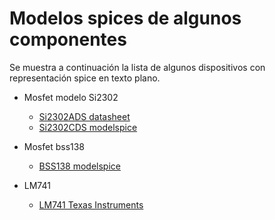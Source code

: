 # Modelos spices de algunos componentes

Se muestra a continuación la lista de algunos dispositivos con representación spice en texto plano.

* Mosfet modelo Si2302
    * [Si2302ADS datasheet](https://www.vishay.com/docs/72509/72509.pdf)
    * [Si2302CDS modelspice](https://www.vishay.com/en/product/68741/tab/designtools-ppg/)

* Mosfet bss138
    * [BSS138 modelspice](https://www.google.com/url?sa=t&rct=j&q=&esrc=s&source=web&cd=&cad=rja&uact=8&ved=2ahUKEwjz7_rv-dz-AhXOSDABHfM0CQYQFnoECAQQAQ&url=https%3A%2F%2Fwww.diodes.com%2Fspice%2Fdownload%2F1838%2FBSS138.spice.txt&usg=AOvVaw0cWJiDXXthTXSM3V5d20Ys)

* LM741
    * [LM741 Texas Instruments](https://www.ti.com/product/es-mx/LM741)
